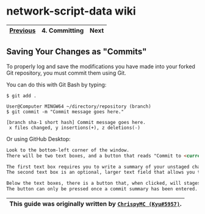 # network-script-data wiki

| [Previous](./3.making-changes.md) | 4. Committing | Next |
|:--------:|:-----------------:|:----:|

## Saving Your Changes as "Commits"

To properly log and save the modifications you have made into your forked Git repository, you must commit them using Git.

You can do this with Git Bash by typing:

```console
$ git add .

User@Computer MINGW64 ~/directory/repository (branch)
$ git commit -m "Commit message goes here."

[branch sha-1 short hash] Commit message goes here.
 x files changed, y insertions(+), z deletions(-)
```

Or using GitHub Desktop:

```md
Look to the bottom-left corner of the window.
There will be two text boxes, and a button that reads "Commit to <current branch>".

The first text box requires you to write a summary of your unstaged changes.
The second text box is an optional, larger text field that allows you to further detail the changes made.

Below the text boxes, there is a button that, when clicked, will stages the changes made.
The button can only be pressed once a commit summary has been entered.
```

| This guide was originally written by [`ChrispyMC (Kyu#5957)`](https://github.com/ChrispyMC). |
|:----:|
